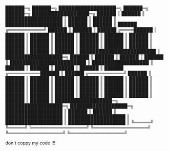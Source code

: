 ██████═╗          ██████═╗    ██████████████████═╗    ██████═╗                ██████═╗                ██████████████████═╗
██████ ║          ██████ ║    ██████████████████ ║    ██████ ║                ██████ ║                ██████████████████ ║
██████ ║          ██████ ║    ██████ ╔═══════════╝    ██████ ║                ██████ ║                ██████ ╔════██████ ║
██████ ║          ██████ ║    ██████ ║                ██████ ║                ██████ ║                ██████ ║    ██████ ║
██████ ║          ██████ ║    ██████ ║                ██████ ║                ██████ ║                ██████ ║    ██████ ║
██████ ║          ██████ ║    ██████ ║                ██████ ║                ██████ ║                ██████ ║    ██████ ║
████████████████████████ ║    ██████████████████═╗    ██████ ║                ██████ ║                ██████ ║    ██████ ║
████████████████████████ ║    ██████████████████ ║    ██████ ║                ██████ ║                ██████ ║    ██████ ║
██████ ╔══════════██████ ║    ██████ ╔═══════════╝    ██████ ║                ██████ ║                ██████ ║    ██████ ║
██████ ║          ██████ ║    ██████ ║                ██████ ║                ██████ ║                ██████ ║    ██████ ║
██████ ║          ██████ ║    ██████ ║                ██████ ║                ██████ ║                ██████ ║    ██████ ║
██████ ║          ██████ ║    ██████ ║                ██████ ║                ██████ ║                ██████ ║    ██████ ║
██████ ║          ██████ ║    ██████████████████═╗    ██████████████████═╗    ██████████████████═╗    ██████████████████ ║
██████ ║          ██████ ║    ██████████████████ ║    ██████████████████ ║    ██████████████████ ║    ██████████████████ ║
 ╚═════╝           ╚═════╝     ╚═════════════════╝     ╚═════════════════╝     ╚═════════════════╝     ╚═════════════════╝

 don't coppy my code !!!